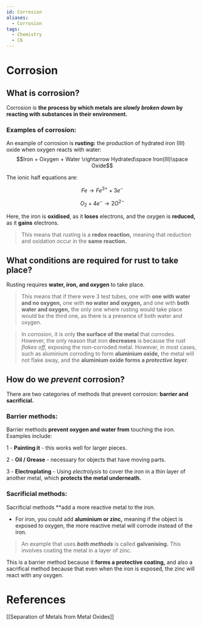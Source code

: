 ```yaml
---
id: Corrosion
aliases:
  - Corrosion
tags:
  - Chemistry
  - C6
---
```


# Corrosion

## What is corrosion?

Corrosion is **the process by which metals are *slowly broken down* by reacting with substances in their environment.** 

### Examples of corrosion:

An example of corrosion is **rusting:** the production of hydrated iron (III) oxide when oxygen reacts with water: $$Iron + Oxygen + Water \rightarrow Hydrated\space Iron(III)\space Oxide$$

The ionic half equations are:

$$Fe \rightarrow Fe^{3+} + 3e^-$$

$$O_2 + 4e^- \rightarrow 2O^{2-}$$

Here, the iron is **oxidised**, as it **loses** electrons, and the oxygen is **reduced,** as it **gains** electrons.
>This means that rusting is a **redox reaction,** meaning that reduction and oxidation occur in the **same reaction.** 

## What conditions are required for **rust** to take place?

Rusting requires **water, iron, and oxygen** to take place.

>This means that if there were 3 test tubes, one with **one with water and no oxygen,** one with **no water and oxygen,** and one with **both water and oxygen,** the only one where rusting would take place would be the third one, as there is a presence of both water and oxygen.

>In corrosion, it is only **the surface of the metal** that corrodes.
>However, the only reason that iron **decreases** is because the rust *flakes off,* exposing the non-corroded metal.
>However, in most cases, such as aluminium corroding to form **aluminium oxide,** the metal will not flake away, and the **aluminium oxide forms a *protective layer.*** 

## How do we ***prevent*** corrosion?

There are two categories of methods that prevent corrosion: **barrier and sacrificial.** 

### Barrier methods:

Barrier methods **prevent oxygen and water from** touching the iron. Examples include:

1 - **Painting it** - this works well for larger pieces.

2 - **Oil / Grease** - necessary for objects that have moving parts.

3 - **Electroplating** - Using *electrolysis* to cover the iron in a thin layer of another metal, which **protects the metal underneath.** 

### Sacrificial methods:

Sacrificial methods **add a more reactive metal to the iron.

- For iron, you could add **aluminium or zinc,** meaning if the object is exposed to oxygen, the more reactive metal will corrode instead of the iron.

>An example that uses ***both methods*** is called **galvanising.** This involves coating the metal in a layer of zinc.

This is a barrier method because it **forms a protective coating,** and also a sacrifical method because that even when the iron is exposed, the zinc will react with any oxygen.
# **References**

[[Separation of Metals from Metal Oxides]]
